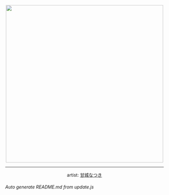 
<p align="center">
  <img width="500" src="https://nekos.best/api/v2/neko/0092.png">
  <hr/>
  <center>
    artist: <a href="https://www.pixiv.net/en/artworks/82030130">甘城なつき</a>
  </center>
</p>


###### Auto generate README.md from update.js

